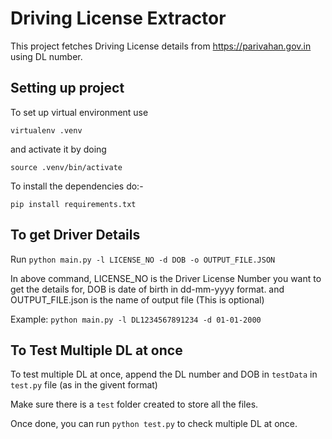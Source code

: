 # Driving License Extractor

This project fetches Driving License details from https://parivahan.gov.in using DL number.

## Setting up project

To set up virtual environment use

`virtualenv .venv`

and activate it by doing

`source .venv/bin/activate`

To install the dependencies do:- 

`pip install requirements.txt`


## To get Driver Details

Run `python main.py -l LICENSE_NO -d DOB -o OUTPUT_FILE.JSON`

In above command, LICENSE_NO is the Driver License Number you want to get the details for, DOB is date of birth in dd-mm-yyyy format. and OUTPUT_FILE.json is the name of output file (This is optional)

Example: `python main.py -l DL1234567891234 -d 01-01-2000`

## To Test Multiple DL at once

To test multiple DL at once, append the DL number and DOB in `testData` in `test.py` file (as in the givent format)

Make sure there is a `test` folder created to store all the files.

Once done, you can run `python test.py` to check multiple DL at once.